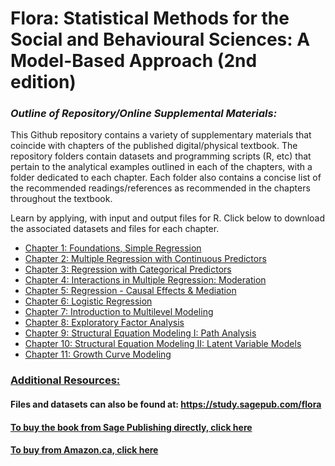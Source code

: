 # Flora: Statistical Methods for the Social and Behavioural Sciences: A Model-Based Approach (2nd edition)

### *Outline of Repository/Online Supplemental Materials:*

This Github repository contains a variety of supplementary materials that coincide with chapters of the published digital/physical textbook.
The repository folders contain datasets and programming scripts (R, etc) that pertain to the analytical examples outlined in each of the chapters, with a folder dedicated to each chapter.
Each folder also contains a concise list of the recommended readings/references as recommended in the chapters throughout the textbook.

Learn by applying, with input and output files for R. Click below to download the associated datasets and files for each chapter.

- [Chapter 1: Foundations, Simple Regression](https://github.com/dbflora/dbflora.github.io/tree/8c4d6888b0babdba2f669a2f62bce4e9b36943e0/Chapter%201.%20Foundations%2C%20Simple%20Regression)
- [Chapter 2: Multiple Regression with Continuous Predictors](https://github.com/dbflora/dbflora.github.io/tree/8c4d6888b0babdba2f669a2f62bce4e9b36943e0/Chapter%202.%20Multiple%20Regression)
- [Chapter 3: Regression with Categorical Predictors](https://github.com/dbflora/dbflora.github.io/tree/8c4d6888b0babdba2f669a2f62bce4e9b36943e0/Chapter%203.%20Regression%20with%20Categorical%20Predictors)
- [Chapter 4: Interactions in Multiple Regression:  Moderation](https://github.com/dbflora/dbflora.github.io/tree/8c4d6888b0babdba2f669a2f62bce4e9b36943e0/Chapter%204.%20Interactions%20in%20Multiple%20Regression%3A%20Moderation)
- [Chapter 5: Regression - Causal Effects & Mediation](https://github.com/dbflora/dbflora.github.io/tree/8c4d6888b0babdba2f669a2f62bce4e9b36943e0/Chapter%205.%20Regression%20-%20Causal%20Effects%20%26%20Mediation)
- [Chapter 6: Logistic Regression](https://github.com/dbflora/dbflora.github.io/tree/8c4d6888b0babdba2f669a2f62bce4e9b36943e0/Chapter%206.%20Logistic%20Regression)
- [Chapter 7: Introduction to Multilevel Modeling](https://github.com/dbflora/dbflora.github.io/tree/8c4d6888b0babdba2f669a2f62bce4e9b36943e0/Chapter%207.%20Introduction%20to%20Multilevel%20Modeling)
- [Chapter 8: Exploratory Factor Analysis](https://github.com/dbflora/dbflora.github.io/tree/8c4d6888b0babdba2f669a2f62bce4e9b36943e0/Chapter%208.%20Exploratory%20Factor%20Analysis)
- [Chapter 9: Structural Equation Modeling I: Path Analysis](https://github.com/dbflora/dbflora.github.io/tree/8c4d6888b0babdba2f669a2f62bce4e9b36943e0/Chapter%209.%20Structural%20Equation%20Modeling%20I%3A%20Path%20Analysis)
- [Chapter 10: Structural Equation Modeling II: Latent Variable Models](https://github.com/dbflora/dbflora.github.io/tree/8c4d6888b0babdba2f669a2f62bce4e9b36943e0/Chapter%2010.%20Structural%20Equation%20Modeling%20II%3A%20Latent%20Variable%20Models)
- [Chapter 11: Growth Curve Modeling](https://github.com/dbflora/dbflora.github.io/tree/8c4d6888b0babdba2f669a2f62bce4e9b36943e0/Chapter%2011.%20Growth%20Curve%20Modeling)

### <ins>  Additional Resources:<ins> 

#### Files and datasets can also be found at: https://study.sagepub.com/flora 

#### [To buy the book from Sage Publishing directly, click here](https://study.sagepub.com/researchmethods/statistics/flora-statistical-methods-for-the-social-and-behavioural-sciences)

#### [To buy from Amazon.ca, click here](https://www.amazon.ca/Statistical-Methods-Social-Behavioural-Sciences/dp/1446269833/ref=sr_1_1?crid=9R15LWT7I2WB&dib=eyJ2IjoiMSJ9.nb5i6TGYGvhFEU5aIYQPnRUP6WvHNUusgilROpljPOPI-ty_pdQrlgx2IS0JU9ADTaVinxa174JG8VxwL-_8Phw6OtS1PZKVFv_aqpwr2uombRp123BlkEZDXGCoFBo8Im02_Tz39rOH7zeuVsWIr7nIZ4rH0HtR7lgRaLHlg5Y8ug_iEkA62Bl192Bt4Muhw87O2Up_hvh0lpgt8ADQDZb09TVG1o_sACTGetDtACLjPnCrXubtlylCKiI7qsVjfVaZc5eJ-VslmErj8p9YsSOu2gcFofCHLosVMda2K-E.K8q9EPxyoLUtrVoMZz5bwYcOQem-THqmbCjuxW-_b3Q&dib_tag=se&keywords=statistical+methods+for+social+and+behavioural+sciences&qid=1724707973&sprefix=statistical+methods+for+social+and+behavioural+science%2Caps%2C87&sr=8-1)
